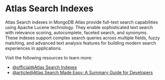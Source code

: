 # Atlas Search Indexes

Atlas Search indexes in MongoDB Atlas provide full-text search capabilities using Apache Lucene technology. They enable sophisticated text search with relevance scoring, autocomplete, faceted search, and synonyms. These indexes support complex search queries across multiple fields, fuzzy matching, and advanced text analysis features for building modern search experiences in applications.

Visit the following resources to learn more:

- [@official@Atlas Search Indexes](https://www.mongodb.com/docs/atlas/atlas-search/manage-indexes/)
- [@article@Atlas Search Made Easy: A Summary Guide for Developers](https://medium.com/@sumitkessar/atlas-search-made-easy-a-summary-guide-for-developers-883c27886987)